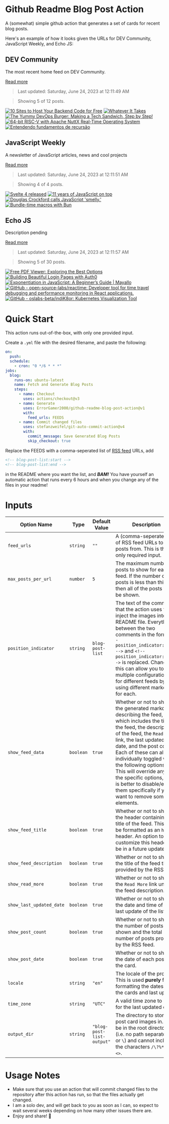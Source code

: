 # Github Readme Blog Post Action

A (somewhat) simple github action that generates a set of cards for recent blog posts.

Here's an example of how it looks given the URLs for DEV Community, JavaScript Weekly, and Echo JS:

<!-- post-list:start -->
## DEV Community

The most recent home feed on DEV Community.

[Read more](https://dev.to)
> Last updated: Saturday, June 24, 2023 at 12:11:49 AM

> Showing 5 of 12 posts.

[![10 Sites to Host Your Backend Code for Free](https://raw.githubusercontent.com/ErrorGamer2000/github-readme-blog-post-action/main/generated_files/DEV_Community/10_Sites_to_Host_Your_Backend_Code_for_Free.svg)](https://dev.to/durgesh4993/10-sites-to-host-your-backend-code-for-free-gpk)
[![Whatever It Takes](https://raw.githubusercontent.com/ErrorGamer2000/github-readme-blog-post-action/main/generated_files/DEV_Community/Whatever_It_Takes.svg)](https://dev.to/bealecs/whatever-it-takes-2mb9)
[![The Yummy DevOps Burger: Making a Tech Sandwich, Step by Step!](https://raw.githubusercontent.com/ErrorGamer2000/github-readme-blog-post-action/main/generated_files/DEV_Community/The_Yummy_DevOps_Burger__Making_a_Tech_Sandwich__Step_by_Step!.svg)](https://dev.to/softwaresennin/the-yummy-devops-burger-making-a-tech-sandwich-step-by-step-5gba)
[![64-bit RISC-V with Apache NuttX Real-Time Operating System](https://raw.githubusercontent.com/ErrorGamer2000/github-readme-blog-post-action/main/generated_files/DEV_Community/64-bit_RISC-V_with_Apache_NuttX_Real-Time_Operating_System.svg)](https://dev.to/lupyuen/64-bit-risc-v-with-apache-nuttx-real-time-operating-system-15bf)
[![Entendendo fundamentos de recursão](https://raw.githubusercontent.com/ErrorGamer2000/github-readme-blog-post-action/main/generated_files/DEV_Community/Entendendo_fundamentos_de_recursão.svg)](https://dev.to/leandronsp/entendendo-fundamentos-de-recursao-2ap4)


## JavaScript Weekly

A newsletter of JavaScript articles, news and cool projects

[Read more](https://javascriptweekly.com/)
> Last updated: Saturday, June 24, 2023 at 12:11:51 AM

> Showing 4 of 4 posts.

[![Svelte 4 released](https://raw.githubusercontent.com/ErrorGamer2000/github-readme-blog-post-action/main/generated_files/JavaScript_Weekly/Svelte_4_released.svg)](https://javascriptweekly.com/issues/644)
[![11 years of JavaScript on top](https://raw.githubusercontent.com/ErrorGamer2000/github-readme-blog-post-action/main/generated_files/JavaScript_Weekly/11_years_of_JavaScript_on_top.svg)](https://javascriptweekly.com/issues/643)
[![Douglas Crockford calls JavaScript 'smelly.'](https://raw.githubusercontent.com/ErrorGamer2000/github-readme-blog-post-action/main/generated_files/JavaScript_Weekly/Douglas_Crockford_calls_JavaScript_'smelly.'.svg)](https://javascriptweekly.com/issues/642)
[![Bundle-time macros with Bun](https://raw.githubusercontent.com/ErrorGamer2000/github-readme-blog-post-action/main/generated_files/JavaScript_Weekly/Bundle-time_macros_with_Bun.svg)](https://javascriptweekly.com/issues/641)


## Echo JS

Description pending

[Read more](
http://www.echojs.com
)
> Last updated: Saturday, June 24, 2023 at 12:11:57 AM

> Showing 5 of 30 posts.

[![Free PDF Viewer: Exploring the Best Options](https://raw.githubusercontent.com/ErrorGamer2000/github-readme-blog-post-action/main/generated_files/_Echo_JS_/Free_PDF_Viewer__Exploring_the_Best_Options.svg)](https://www.js-tutorials.com/misc/free-pdf-viewer-exploring-the-best-options/)
[![Building Beautiful Login Pages with Auth0](https://raw.githubusercontent.com/ErrorGamer2000/github-readme-blog-post-action/main/generated_files/_Echo_JS_/Building_Beautiful_Login_Pages_with_Auth0.svg)](https://auth0.com/blog/building-beautiful-login-pages-with-auth0/)
[![Exponentiation in JavaScript: A Beginner’s Guide | Mayallo](https://raw.githubusercontent.com/ErrorGamer2000/github-readme-blog-post-action/main/generated_files/_Echo_JS_/Exponentiation_in_JavaScript__A_Beginner’s_Guide___Mayallo.svg)](https://mayallo.com/exponentiation-in-javascript/)
[![GitHub - open-source-labs/reactime: Developer tool for time travel debugging and performance monitoring in React applications.](https://raw.githubusercontent.com/ErrorGamer2000/github-readme-blog-post-action/main/generated_files/_Echo_JS_/GitHub_-_open-source-labs_reactime__Developer_tool_for_time_travel_debugging_and_performance_monitoring_in_React_applications..svg)](https://github.com/open-source-labs/reactime)
[![GitHub - oslabs-beta/indiK8or: Kubernetes Visualization Tool](https://raw.githubusercontent.com/ErrorGamer2000/github-readme-blog-post-action/main/generated_files/_Echo_JS_/GitHub_-_oslabs-beta_indiK8or__Kubernetes_Visualization_Tool.svg)](https://github.com/oslabs-beta/indiK8or)


<!-- post-list:end -->

# Quick Start

This action runs out-of-the-box, with only one provided input.

Create a `.yml` file with the desired filename, and paste the following:

```yml
on:
  push:
  schedule:
    - cron: "0 */6 * * *"
jobs:
  blog:
    runs-on: ubuntu-latest
    name: Fetch and Generate Blog Posts
    steps:
      - name: Checkout
        uses: actions/checkout@v3
      - name: Generate
        uses: ErrorGamer2000/github-readme-blog-post-action@v1
        with:
          feed_urls: FEEDS
      - name: Commit changed files
        uses: stefanzweifel/git-auto-commit-action@v4
        with:
          commit_message: Save Generated Blog Posts
          skip_checkout: true
```

Replace the FEEDS with a comma-seperated list of [RSS feed](https://rss.com/blog/how-do-rss-feeds-work/) URLs, add

```md
<!-- blog-post-list:start -->
<!-- blog-post-list:end -->
```

in the README where you want the list, and **_BAM!_** You have yourself an automatic action that runs every 6 hours and when you change any of the files in your readme!

# Inputs

<table>
  <thead>
    <tr>
      <th>Option Name</th>
      <th>Type</th>
      <th>Default Value</th>
      <th>Description</th>
    </tr>
  </thead>
  <tbody>
    <tr>
      <td><code>feed_urls</code></td>
      <td><code>string</code></td>
      <td><code>""</code></td>
      <td>A (comma-seperated) list of RSS feed URLs to load posts from. This is the only required input.</td>
    </tr>
    <tr>
      <td><code>max_posts_per_url</code></td>
      <td><code>number</code></td>
      <td><code>5</code></td>
      <td>The maximum number of posts to show for each feed. If the number of posts is less than this, then all of the posts will be shown.</td>
    </tr>
    <tr>
      <td><code>position_indicator</code></td>
      <td><code>string</code></td>
      <td><code>blog-post-list</code></td>
      <td>The text of the comments that the action uses to inject the images into the README file. Everything between the two comments in the form <code>&lt;!-- position_indicator:start --&gt;</code> and <code>&lt;!-- position_indicator:end --&gt;</code> is replaced. Changing this can allow you to use multiple configurations for different feeds by using different markers for each.</td>
    </tr>
    <tr>
      <td><code>show_feed_data</code></td>
      <td><code>boolean</code></td>
      <td><code>true</code></td>
      <td>Whether or not to show the generated markdown describing the feed, which includes the title of the feed, the description of the feed, the <code>Read More</code> link, the last updated date, and the post count. Each of these can also be individually toggled with the following options. This will override any of the specific options, so it is better to disable/enable them specifically if you want to remove some elements.</td>
    </tr>
    <tr>
      <td><code>show_feed_title</code></td>
      <td><code>boolean</code></td>
      <td><code>true</code></td>
      <td>Whether or not to show the header containing the title of the feed. This will be formatted as an <code>h2</code> header. An option to customize this header will be in a future update.</td>
    </tr>
    <tr>
      <td><code>show_feed_description</code></td>
      <td><code>boolean</code></td>
      <td><code>true</code></td>
      <td>Whether or not to show the title of the feed that is provided by the RSS feed.</td>
    </tr>
    <tr>
      <td><code>show_read_more</code></td>
      <td><code>boolean</code></td>
      <td><code>true</code></td>
      <td>Whether or not to show the <code>Read More</code> link under the feed description.</td>
    </tr>
    <tr>
      <td><code>show_last_updated_date</code></td>
      <td><code>boolean</code></td>
      <td><code>true</code></td>
      <td>Whether or not to show the date and time of the last update of the list.</td>
    </tr>
    <tr>
      <td><code>show_post_count</code></td>
      <td><code>boolean</code></td>
      <td><code>true</code></td>
      <td>Whether or not to show the number of posts shown and the total number of posts provided by the RSS feed.</td>
    </tr>
    <tr>
      <td><code>show_post_date</code></td>
      <td><code>boolean</code></td>
      <td><code>true</code></td>
      <td>Whether or not to show the date of each post on the card.</td>
    </tr>
    <tr>
      <td><code>locale</code></td>
      <td><code>string</code></td>
      <td><code>"en"</code></td>
      <td>The locale of the project. This is used <strong>purely</strong> for formatting the dates of the cards and last update.</td>
    </tr>
    <tr>
      <td><code>time_zone</code></td>
      <td><code>string</code></td>
      <td><code>"UTC"</code></td>
      <td>A valid time zone to use for the last updated date.</td>
    </tr>
    <tr>
      <td><code>output_dir</code></td>
      <td><code>string</code></td>
      <td><code>"blog-post-list-output"</code></td>
      <td>The directory to store the post card images in. Must be in the root directory (i.e. no path separators <code>/</code> or <code>\</code>) and cannot include the characters <code>/\?%*:|"&lt;&gt;</code>.</td>
    </tr>
<!--
    <tr>
      <td><code></code></td>
      <td><cde></cde></td>
      <td><code></code></td>
      <td></td>
    </tr>
-->
  </tbody>
</table>

# Usage Notes

- Make sure that you use an action that will commit changed files to the repository after this action has run, so that the files actually get changed.
- I am a solo dev, and will get back to you as soon as I can, so expect to wait several weeks depending on how many other issues there are.
- Enjoy and share! 🤗

